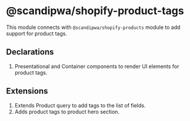 # @scandipwa/shopify-product-tags

This module connects with `@scandipwa/shopify-products` module to add support for product tags.

## Declarations
1. Presentational and Container components to render UI elements for product tags.

## Extensions
1. Extends Product query to add tags to the list of fields.
2. Adds product tags to product hero section.

